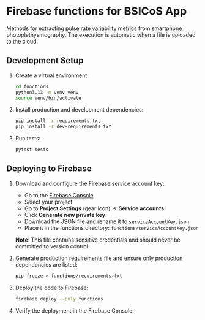 # Firebase functions for BSICoS App

Methods for extracting pulse rate variability metrics from smartphone photoplethysmography. The execution is automatic when a file is uploaded to the cloud.

## Development Setup

1. Create a virtual environment:

   ```bash
   cd functions
   python3.13 -m venv venv
   source venv/bin/activate
   ```

2. Install production and development dependencies:

   ```bash
   pip install -r requirements.txt
   pip install -r dev-requirements.txt
   ```

3. Run tests:

   ```bash
   pytest tests
   ```

## Deploying to Firebase

1. Download and configure the Firebase service account key:

   - Go to the [Firebase Console](https://console.firebase.google.com/)
   - Select your project
   - Go to **Project Settings** (gear icon) → **Service accounts**
   - Click **Generate new private key**
   - Download the JSON file and rename it to `serviceAccountKey.json`
   - Place it in the functions directory: `functions/serviceAccountKey.json`

   **Note**: This file contains sensitive credentials and should never be committed to version control.

2. Generate production requirements file and ensure only production dependencies are listed:

   ```bash
   pip freeze > functions/requirements.txt
   ```

3. Deploy the code to Firebase:

   ```bash
   firebase deploy --only functions
   ```

4. Verify the deployment in the Firebase Console.
